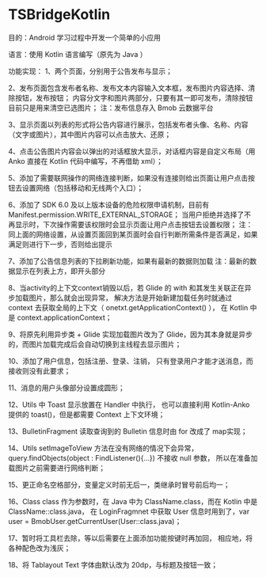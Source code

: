 # TSBridgeKotlin

目的：Android 学习过程中开发一个简单的小应用

语言：使用 Kotlin 语言编写（原先为 Java ）

功能实现：
1、两个页面，分别用于公告发布与显示；

2、发布页面包含发布者名称、发布文本内容输入文本框，发布图片内容选择、清除按钮，发布按钮；
内容分文字和图片两部分，只要有其一即可发布，清除按钮目前只是用来清空已选图片；
注：发布信息存入 Bmob 云数据平台

3、显示页面以列表的形式将公告内容进行展示，包括发布者头像、名称、内容（文字或图片），其中图片内容可以点击放大、还原；

4、点击公告图片内容会以弹出的对话框放大显示，对话框内容是自定义布局（用 Anko 直接在 Kotlin 代码中编写，不再借助 xml）；

5、添加了需要联网操作的网络连接判断，如果没有连接则给出页面让用户点击按钮去设置网络（包括移动和无线两个入口）；

6、添加了 SDK 6.0 及以上版本设备的危险权限申请机制，目前有 Manifest.permission.WRITE_EXTERNAL_STORAGE；
当用户拒绝并选择了不再显示时，下次操作需要该权限时会显示页面让用户点击按钮去设置权限；
注：同上面的网络设置，从设置页面回到某页面时会自行判断所需条件是否满足，如果满足则进行下一步，否则给出提示

7、添加了公告信息列表的下拉刷新功能，如果有最新的数据则加载
注：最新的数据显示在列表上方，即开头部分

8、当activity的上下文context销毁以后，若 Glide 的 with 和其发生关联正在异步加载图片，那么就会出现异常，
解决方法是开始新建加载任务时就通过 context 去获取全局的上下文（ onetxt.getApplicationContext() ），
在 Kotlin 中是 context.applicationContext；

9、将原先利用异步类 + Glide 实现加载图片改为了 Glide，因为其本身就是异步的，而图片加载完成后会自动切换到主线程去显示图片；

10、添加了用户信息，包括注册、登录、注销，
只有登录用户才能才送消息，而接收则没有此要求；

11、消息的用户头像部分设置成圆形；

12、Utils 中 Toast 显示放置在 Handler 中执行，
也可以直接利用 Kotlin-Anko 提供的 toast()，但是都需要 Context 上下文环境；

13、BulletinFragment 读取查询到的 Bulletin 信息时由 for 改成了 map实现；

14、Utils setImageToView 方法在没有网络的情况下会异常，
query.findObjects(object : FindListener<User>(){...}) 不接收 null 参数，
所以在准备加载图片之前需要进行网络判断；

15、更正命名空格部分，变量定义时前无后一，类继承时冒号前后均一；

16、Class<T> class 作为参数时，在 Java 中为 ClassName.class，而在 Kotlin 中是 ClassName::class.java，
在 LoginFragmnet 中获取 User 信息时用到了，var user = BmobUser.getCurrentUser(User::class.java)；

17、暂时将工具栏去除，等以后需要在上面添加功能按键时再加回，
相应地，将各种配色改为浅灰；

18、将 Tablayout Text 字体由默认改为 20dp，与标题及按钮一致；